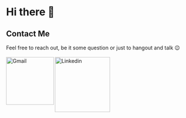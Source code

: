 # Hi there 👋

## Contact Me
<p>
  Feel free to reach out, be it some question or just to hangout and talk 😉
  <br />
  <br />
  <a href="mailto:ericmadureira.uesc@gmail.com">
   <img align="left" alt="Gmail" width="130" hight="100" src="https://github.com/Xx-Ashutosh-xX/Xx-Ashutosh-xX/blob/master/assets/icons/gmail.png" />
  </a>
  <a href="https://www.linkedin.com/in/eric-madureira/" target="_blank">
    <img align="left" alt="Linkedin" width="150" hight="100" src="https://img.shields.io/badge/-LinkedIn-%230077B5?style=for-the-badge&logo=linkedin&logoColor=white" />
  </a>
</p>
